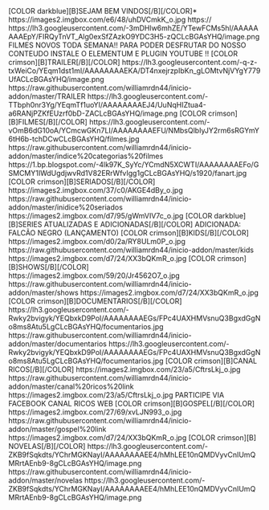 
<channel>
<name>[COLOR darkblue][B]SEJAM BEM VINDOS[/B][/COLOR]</name>*
<thumbnail>https://images2.imgbox.com/e6/48/uhDVCmkK_o.jpg</thumbnail>
<externallink>https://</externallink>
<fanart>https://lh3.googleusercontent.com/-3mDHlw6mhZE/YTewFCMs5hI/AAAAAAAAEpY/FIRQyTnVT_Alg0exSfZAzkO9YDC3H5-zQCLcBGAsYHQ/image.png</fanart>
<info>FILMES NOVOS TODA SEMANA!! PARA PODER DESFRUTAR DO NOSSO CONTEUDO INSTALE O ELEMENTUM E PLUGIN YOUTUBE !!</info>



<channel>
<name>[COLOR crimson][B]TRAILER[/B][/COLOR]</name>
<thumbnail>https://lh3.googleusercontent.com/-q-z-txWeiCo/YEqm1dst1mI/AAAAAAAAEKA/DT4nxejrzpIbKn_gLOMtvNjVYgY779UfACLcBGAsYHQ/image.png</thumbnail>
<externallink>https://raw.githubusercontent.com/williamrdn44/inicio-addon/master/TRAILER</externallink>
<fanart>https://lh3.googleusercontent.com/-TTbph0nr3Yg/YEqmTf1uoYI/AAAAAAAAEJ4/UuNqHIZtua4-a6RANjPZKfEUzrf0bD-ZACLcBGAsYHQ/image.png</fanart>
<info>
</channel>


<channel>
<name>[COLOR crimson][B]FILMES[/B][/COLOR]</name>
<thumbnail>https://lh3.googleusercontent.com/-vOmB6dG10oA/YCmcwGKn7LI/AAAAAAAAEFU/NMbsQlbIyJY2rm6sRGYmY6tH6b-tchDCwCLcBGAsYHQ/filmes.jpg</thumbnail>
<externallink>https://raw.githubusercontent.com/williamrdn44/inicio-addon/master/indice%20categorias%20filmes</externallink>
<fanart>https://1.bp.blogspot.com/-4lk97K_SyYc/YCmdN5XCWTI/AAAAAAAAEFo/GSMCMY1IWdUgdjwvRd1V82ERrWfvIgg1gCLcBGAsYHQ/s1920/fanart.jpg</fanart>
<info>
</channel>



<channel>
<name>[COLOR crimson][B]SERIADOS[/B][/COLOR]</name>
<thumbnail>https://images2.imgbox.com/37/c0/AKGE4dBy_o.jpg</thumbnail>
<externallink>https://raw.githubusercontent.com/williamrdn44/inicio-addon/master/inidice%20seriados</externallink>
<fanart>https://images2.imgbox.com/d7/95/gWmVIV7c_o.jpg</fanart>
<info>[COLOR darkblue][B]SERIES ATUALIZADAS E ADICIONADAS[/B][/COLOR]
 ADICIONADA: FALCÃO NEGRO (LANÇAMENTO) 
 </info>
</channel>
 
 

<channel>
<name>[COLOR crimson][B]KIDS[/B][/COLOR]</name>
<thumbnail>https://images2.imgbox.com/d0/2a/RY8ULm0P_o.jpg</thumbnail>
<externallink>https://raw.githubusercontent.com/williamrdn44/inicio-addon/master/kids</externallink>
<fanart>https://images2.imgbox.com/d7/24/XX3bQKmR_o.jpg</fanart>
</channel>



<channel>
<name>[COLOR crimson][B]SHOWS[/B][/COLOR]</name>
<thumbnail>https://images2.imgbox.com/59/20/Jr4562O7_o.jpg</thumbnail>
<externallink>https://raw.githubusercontent.com/williamrdn44/inicio-addon/master/shows</externallink>
<fanart>https://images2.imgbox.com/d7/24/XX3bQKmR_o.jpg</fanart>
</channel>
 
 
<channel>
<name>[COLOR crimson][B]DOCUMENTARIOS[/B][/COLOR]</name>
<thumbnail>https://lh3.googleusercontent.com/-Rwky2bvigyk/YEQbxkD9PoI/AAAAAAAAEGs/FPc4UAXHMVsnuQ3BgxdGgNo8ms8Atu5LgCLcBGAsYHQ/focumentarios.jpg</thumbnail>
<externallink>https://raw.githubusercontent.com/williamrdn44/inicio-addon/master/documentarios</externallink>
<fanart>https://lh3.googleusercontent.com/-Rwky2bvigyk/YEQbxkD9PoI/AAAAAAAAEGs/FPc4UAXHMVsnuQ3BgxdGgNo8ms8Atu5LgCLcBGAsYHQ/focumentarios.jpg</fanart>
</channel>
 
<channels>
<channel>
<name>[COLOR crimson][B]CANAL RICOS[/B][/COLOR]</name>
<thumbnail>https://images2.imgbox.com/23/a5/CftrsLkj_o.jpg</thumbnail>
<externallink>https://raw.githubusercontent.com/williamrdn44/inicio-addon/master/canal%20ricos%20link</externallink>
<fanart>https://images2.imgbox.com/23/a5/CftrsLkj_o.jpg</fanart>
<info>PARTICIPE VIA FACEBOOK CANAL RICOS WEB<info>
<info>
</channel>
</channels>
 
 
<channel>
<name>[COLOR crimson][B]GOSPEL[/B][/COLOR]</name>
<thumbnail>https://images2.imgbox.com/27/69/xvLJN993_o.jpg</thumbnail>
<externallink>https://raw.githubusercontent.com/williamrdn44/inicio-addon/master/gospel%20link</externallink>
<fanart>https://images2.imgbox.com/d7/24/XX3bQKmR_o.jpg</fanart>
</channel>

 


<channels>
<channel>
<name>[COLOR crimson][B] NOVELAS[/B][/COLOR]</name>
<thumbnail>https://lh3.googleusercontent.com/-ZKB9fSqkdts/YChrMGKNayI/AAAAAAAAEE4/hMhLEE10nQMDVyvCnIUmQMRrtAEnb9-8gCLcBGAsYHQ/image.png</thumbnail>
<externallink>https://raw.githubusercontent.com/williamrdn44/inicio-addon/master/novelas</externallink>
<fanart>https://lh3.googleusercontent.com/-ZKB9fSqkdts/YChrMGKNayI/AAAAAAAAEE4/hMhLEE10nQMDVyvCnIUmQMRrtAEnb9-8gCLcBGAsYHQ/image.png</fanart>
<info>



